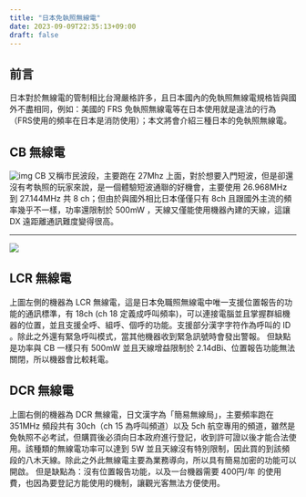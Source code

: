 ```yaml
---
title: "日本免執照無線電"
date: 2023-09-09T22:35:13+09:00
draft: false
---
```

## 前言

日本對於無線電的管制相比台灣嚴格許多，且日本國內的免執照無線電規格皆與國外不盡相同，例如：美國的 FRS 免執照無線電等在日本使用就是違法的行為（FRS使用的頻率在日本是消防使用）；本文將會介紹三種日本的免執照無線電。

## CB 無線電

![img](https://i.imgur.com/s03du93.jpg)
CB 又稱市民波段，主要跑在 27Mhz 上面，對於想要入門短波，但是卻還沒有考執照的玩家來說，是一個體驗短波通聯的好機會，主要使用 26.968MHz 到 27.144MHz 共 8 ch；但由於與國外相比日本僅僅只有 8ch 且跟國外主流的頻率幾乎不一樣，功率還限制於 500mW ，天線又僅能使用機器內建的天線，這讓 DX 遠距離通訊難度變得很高。

---

![](https://i.imgur.com/QrLp98V.jpg)

## LCR 無線電

上圖左側的機器為 LCR 無線電，這是日本免職照無線電中唯一支援位置報告的功能的通訊標準，有 18ch (ch 18 定義成呼叫頻率)，可以連接電腦並且掌握群組機器的位置，並且支援全呼、組呼、個呼的功能。支援部分漢字字符作為呼叫的 ID 。除此之外還有緊急呼叫模式，當其他機器收到緊急訊號時會發出警報。
但缺點是功率與 CB 一樣只有 500mW 並且天線增益限制於 2.14dBi、位置報告功能無法關閉，所以機器會比較耗電。

## DCR 無線電

上圖右側的機器為 DCR 無線電，日文漢字為「簡易無線局」，主要頻率跑在 351MHz 頻段共有 30ch（ch 15 為呼叫頻道）以及 5ch 航空專用的頻道，雖然是免執照不必考試，但購買後必須向日本政府進行登記，收到許可證以後才能合法使用。該種類的無線電功率可以達到 5W 並且天線沒有特別限制，因此買的到該頻段的八木天線。除此之外此無線電主要為業務導向，所以具有簡易加密的功能可以開啟。
但是缺點為：沒有位置報告功能，以及一台機器需要 400円/年 的使用費，也因為要登記方能使用的機制，讓觀光客無法方便使用。
